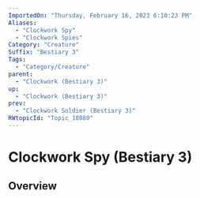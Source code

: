 ```yaml
---
ImportedOn: "Thursday, February 16, 2023 6:10:23 PM"
Aliases:
  - "Clockwork Spy"
  - "Clockwork Spies"
Category: "Creature"
Suffix: "Bestiary 3"
Tags:
  - "Category/Creature"
parent:
  - "Clockwork (Bestiary 3)"
up:
  - "Clockwork (Bestiary 3)"
prev:
  - "Clockwork Soldier (Bestiary 3)"
RWtopicId: "Topic_10880"
---
```

# Clockwork Spy (Bestiary 3)
## Overview
